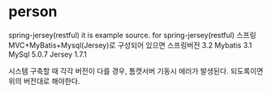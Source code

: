 # person
spring-jersey(restful)
it is example source.
for spring-jersey(restful)
스프링MVC+MyBatis+Mysql(Jersey)로 구성되어 있으면
스프링버전 3.2
Mybatis 3.1
MySql 5.0.7
Jersey 1.7.1

시스템 구축할 때
각각 버전이 다를 경우,
톰캣서버 기동시 에러가 발생된다.
되도록이면 위의 버전대로 해야한다.
